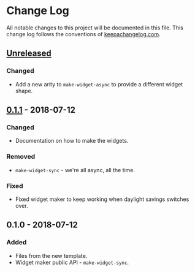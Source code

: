 # Change Log
All notable changes to this project will be documented in this file. This change log follows the conventions of [keepachangelog.com](http://keepachangelog.com/).

## [Unreleased]
### Changed
- Add a new arity to `make-widget-async` to provide a different widget shape.

## [0.1.1] - 2018-07-12
### Changed
- Documentation on how to make the widgets.

### Removed
- `make-widget-sync` - we're all async, all the time.

### Fixed
- Fixed widget maker to keep working when daylight savings switches over.

## 0.1.0 - 2018-07-12
### Added
- Files from the new template.
- Widget maker public API - `make-widget-sync`.

[Unreleased]: https://github.com/your-name/economics-games/compare/0.1.1...HEAD
[0.1.1]: https://github.com/your-name/economics-games/compare/0.1.0...0.1.1
